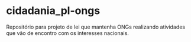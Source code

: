 # cidadania_pl-ongs
Repositório para projeto de lei que mantenha ONGs realizando atividades que vão de encontro com os interesses nacionais.
